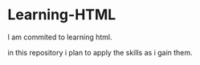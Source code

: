 # Learning-HTML

I am commited to learning html.

in this repository i plan to apply the skills as i gain them.
